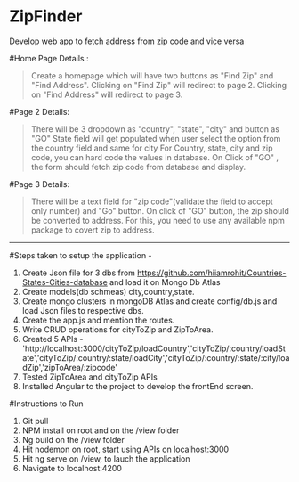 # ZipFinder

Develop web app to  fetch address from  zip code and vice versa

#Home Page Details : 
> Create a homepage which will have two buttons as "Find Zip" and "Find Address".
> Clicking on "Find Zip" will redirect to page 2.
> Clicking on "Find Address" will redirect to page 3.             

#Page 2 Details:
> There will be 3 dropdown as "country", "state", "city" and button as "GO"
> State field will get populated when user select the option from the country field and same for city
> For Country, state, city and zip code, you can hard code the values in database.
> On Click of "GO" , the form should fetch zip code from database and display.


#Page 3 Details:
> There will be a text field for "zip code"(validate the field to accept only number) and "Go" button.
> On click of "GO" button, the zip should be converted to address. 
> For this, you need to use any available npm package to covert zip to address.

------------------------------------------------------------------------------
#Steps taken to setup the application -

1. Create Json file for 3 dbs from https://github.com/hiiamrohit/Countries-States-Cities-database and load it on Mongo Db Atlas
2. Create models(db schmeas) city,country,state.
3. Create mongo clusters in mongoDB Atlas and create config/db.js and load Json files to respective dbs.
4. Create the app.js and mention the routes.
5. Write CRUD operations for cityToZip and ZipToArea.
6. Created 5 APIs -'http://localhost:3000/cityToZip/loadCountry','cityToZip/:country/loadState','cityToZip/:country/:state/loadCity','cityToZip/:country/:state/:city/loadZip','zipToArea/:zipcode'
7. Tested ZipToArea and cityToZip APIs
8. Installed Angular to the project to develop the frontEnd screen.


#Instructions to Run

1. Git pull
2. NPM install on root and on the /view folder
3. Ng build on the /view folder
4. Hit nodemon on root, start using APIs on localhost:3000
5. Hit ng serve on /view, to lauch the application
6. Navigate to localhost:4200


